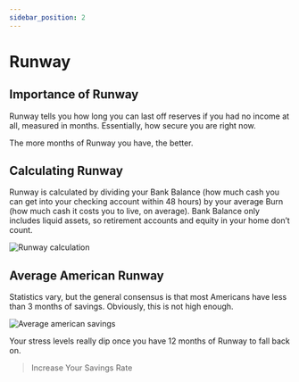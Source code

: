 ```yaml
---
sidebar_position: 2
---
```


# Runway

## Importance of Runway

Runway tells you how long you can last off reserves if you had no income at all, measured in months. Essentially, how secure you are right now. 

The more months of Runway you have, the better.

## Calculating Runway

Runway is calculated by dividing your Bank Balance (how much cash you can get into your checking account within 48 hours) by your average Burn (how much cash it costs you to live, on average). Bank Balance only includes liquid assets, so retirement accounts and equity in your home don’t count. 

![Runway calculation](/img/runway.svg)

## Average American Runway

Statistics vary, but the general consensus is that most Americans have less than 3 months of savings. Obviously, this is not high enough.

![Average american savings](/img/runway_statistics.svg)

Your stress levels really dip once you have 12 months of Runway to fall back on.

>Increase Your Savings Rate
